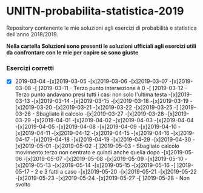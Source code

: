 # UNITN-probabilita-statistica-2019
Repository contenente le mie soluzioni agli esercizi di probabilità e statistica dell'anno 2018/2019.

**Nella cartella Soluzioni sono presenti le soluzioni ufficiali agli esercizi utili da confrontare con le mie per capire se sono giuste**

### Esercizi corretti 
- [x] 2019-03-04
-[x]2019-03-05
-[x]2019-03-06
-[x]2019-03-07
-[x]2019-03-08
-[ ]2019-03-11  - Terzo punto intersezione è 0
-[ ]2019-03-12  - Terzo punto andavano presi tutti i casi non solo l'ultima testa
-[x]2019-03-13
-[x]2019-03-14
-[x]2019-03-15
-[x]2019-03-18
-[x]2019-03-19
-[x]2019-03-20
-[x]2019-03-21
-[x]2019-03-22
-[x]2019-03-25
-[ ]2019-03-26  - Sbagliato il calcolo
-[x]2019-03-27
-[x]2019-03-28
-[x]2019-03-29
-[x]2019-04-01
-[x]2019-04-02
-[x]2019-04-03
-[x]2019-04-04
-[x]2019-04-05
-[x]2019-04-08
-[x]2019-04-09
-[x]2019-04-10
-[x]2019-04-11
-[x]2019-04-12
-[x]2019-04-15
-[x]2019-04-16
-[x]2019-04-17
-[x]2019-04-18
-[x]2019-04-19
-[x]2019-04-29
-[x]2019-04-30
-[x]2019-05-01
-[x]2019-05-02
-[ ]2019-05-03  - Sbagliato calcolo movimento terzo non centrato e quindi anche quella dopo
-[x]2019-05-06
-[x]2019-05-07
-[x]2019-05-08
-[x]2019-05-09
-[x]2019-05-10
-[x]2019-05-13
-[x]2019-05-14
-[x]2019-05-15
-[x]2019-05-16
-[ ]2019-05-17  - 2 e 3 fatti a caso
-[x]2019-05-20
-[x]2019-05-21
-[x]2019-05-22
-[x]2019-05-23
-[x]2019-05-24
-[x]2019-05-27
-[ ]2019-05-28  - Non svolto
